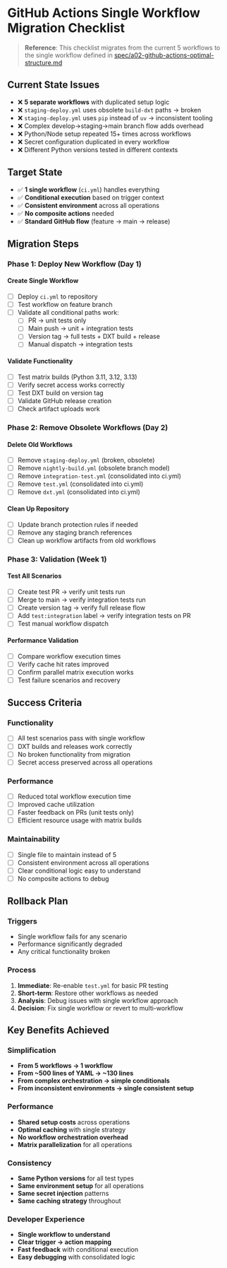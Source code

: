 # GitHub Actions Single Workflow Migration Checklist

> **Reference**: This checklist migrates from the current 5 workflows to the single workflow defined in [spec/a02-github-actions-optimal-structure.md](a02-github-actions-optimal-structure.md)

## Current State Issues

- ❌ **5 separate workflows** with duplicated setup logic
- ❌ `staging-deploy.yml` uses obsolete `build-dxt` paths → broken
- ❌ `staging-deploy.yml` uses `pip` instead of `uv` → inconsistent tooling
- ❌ Complex develop→staging→main branch flow adds overhead
- ❌ Python/Node setup repeated 15+ times across workflows
- ❌ Secret configuration duplicated in every workflow
- ❌ Different Python versions tested in different contexts

## Target State

- ✅ **1 single workflow** (`ci.yml`) handles everything
- ✅ **Conditional execution** based on trigger context
- ✅ **Consistent environment** across all operations
- ✅ **No composite actions** needed
- ✅ **Standard GitHub flow** (feature → main → release)

## Migration Steps

### Phase 1: Deploy New Workflow (Day 1)

#### Create Single Workflow
- [ ] Deploy `ci.yml` to repository
- [ ] Test workflow on feature branch
- [ ] Validate all conditional paths work:
  - [ ] PR → unit tests only
  - [ ] Main push → unit + integration tests
  - [ ] Version tag → full tests + DXT build + release
  - [ ] Manual dispatch → integration tests

#### Validate Functionality
- [ ] Test matrix builds (Python 3.11, 3.12, 3.13)
- [ ] Verify secret access works correctly
- [ ] Test DXT build on version tag
- [ ] Validate GitHub release creation
- [ ] Check artifact uploads work

### Phase 2: Remove Obsolete Workflows (Day 2)

#### Delete Old Workflows
- [ ] Remove `staging-deploy.yml` (broken, obsolete)
- [ ] Remove `nightly-build.yml` (obsolete branch model)
- [ ] Remove `integration-test.yml` (consolidated into ci.yml)
- [ ] Remove `test.yml` (consolidated into ci.yml)
- [ ] Remove `dxt.yml` (consolidated into ci.yml)

#### Clean Up Repository
- [ ] Update branch protection rules if needed
- [ ] Remove any staging branch references
- [ ] Clean up workflow artifacts from old workflows

### Phase 3: Validation (Week 1)

#### Test All Scenarios
- [ ] Create test PR → verify unit tests run
- [ ] Merge to main → verify integration tests run
- [ ] Create version tag → verify full release flow
- [ ] Add `test:integration` label → verify integration tests on PR
- [ ] Test manual workflow dispatch

#### Performance Validation
- [ ] Compare workflow execution times
- [ ] Verify cache hit rates improved
- [ ] Confirm parallel matrix execution works
- [ ] Test failure scenarios and recovery

## Success Criteria

### Functionality
- [ ] All test scenarios pass with single workflow
- [ ] DXT builds and releases work correctly
- [ ] No broken functionality from migration
- [ ] Secret access preserved across all operations

### Performance
- [ ] Reduced total workflow execution time
- [ ] Improved cache utilization
- [ ] Faster feedback on PRs (unit tests only)
- [ ] Efficient resource usage with matrix builds

### Maintainability
- [ ] Single file to maintain instead of 5
- [ ] Consistent environment across all operations
- [ ] Clear conditional logic easy to understand
- [ ] No composite actions to debug

## Rollback Plan

### Triggers
- Single workflow fails for any scenario
- Performance significantly degraded
- Any critical functionality broken

### Process
1. **Immediate**: Re-enable `test.yml` for basic PR testing
2. **Short-term**: Restore other workflows as needed
3. **Analysis**: Debug issues with single workflow approach
4. **Decision**: Fix single workflow or revert to multi-workflow

## Key Benefits Achieved

### Simplification
- **From 5 workflows → 1 workflow**
- **From ~500 lines of YAML → ~130 lines**
- **From complex orchestration → simple conditionals**
- **From inconsistent environments → single consistent setup**

### Performance
- **Shared setup costs** across operations
- **Optimal caching** with single strategy
- **No workflow orchestration overhead**
- **Matrix parallelization** for all operations

### Consistency
- **Same Python versions** for all test types
- **Same environment setup** for all operations
- **Same secret injection** patterns
- **Same caching strategy** throughout

### Developer Experience
- **Single workflow to understand**
- **Clear trigger → action mapping**
- **Fast feedback** with conditional execution
- **Easy debugging** with consolidated logic